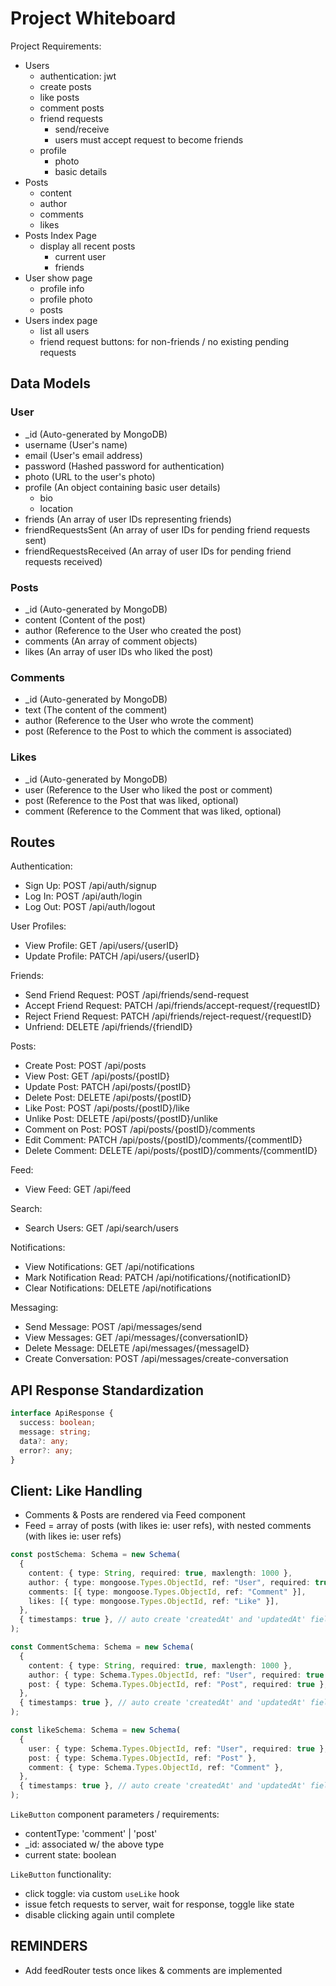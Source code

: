 # Project Whiteboard

Project Requirements:

- Users
  - authentication: jwt
  - create posts
  - like posts
  - comment posts
  - friend requests
    - send/receive
    - users must accept request to become friends
  - profile
    - photo
    - basic details
- Posts
  - content
  - author
  - comments
  - likes
- Posts Index Page
  - display all recent posts
    - current user
    - friends
- User show page
  - profile info
  - profile photo
  - posts
- Users index page
  - list all users
  - friend request buttons: for non-friends / no existing pending requests

## Data Models

### User

- \_id (Auto-generated by MongoDB)
- username (User's name)
- email (User's email address)
- password (Hashed password for authentication)
- photo (URL to the user's photo)
- profile (An object containing basic user details)
  - bio
  - location
- friends (An array of user IDs representing friends)
- friendRequestsSent (An array of user IDs for pending friend requests sent)
- friendRequestsReceived (An array of user IDs for pending friend requests received)

### Posts

- \_id (Auto-generated by MongoDB)
- content (Content of the post)
- author (Reference to the User who created the post)
- comments (An array of comment objects)
- likes (An array of user IDs who liked the post)

### Comments

- \_id (Auto-generated by MongoDB)
- text (The content of the comment)
- author (Reference to the User who wrote the comment)
- post (Reference to the Post to which the comment is associated)

### Likes

- \_id (Auto-generated by MongoDB)
- user (Reference to the User who liked the post or comment)
- post (Reference to the Post that was liked, optional)
- comment (Reference to the Comment that was liked, optional)

## Routes

Authentication:

- Sign Up: POST /api/auth/signup
- Log In: POST /api/auth/login
- Log Out: POST /api/auth/logout

User Profiles:

- View Profile: GET /api/users/{userID}
- Update Profile: PATCH /api/users/{userID}

Friends:

- Send Friend Request: POST /api/friends/send-request
- Accept Friend Request: PATCH /api/friends/accept-request/{requestID}
- Reject Friend Request: PATCH /api/friends/reject-request/{requestID}
- Unfriend: DELETE /api/friends/{friendID}

Posts:

- Create Post: POST /api/posts
- View Post: GET /api/posts/{postID}
- Update Post: PATCH /api/posts/{postID}
- Delete Post: DELETE /api/posts/{postID}
- Like Post: POST /api/posts/{postID}/like
- Unlike Post: DELETE /api/posts/{postID}/unlike
- Comment on Post: POST /api/posts/{postID}/comments
- Edit Comment: PATCH /api/posts/{postID}/comments/{commentID}
- Delete Comment: DELETE /api/posts/{postID}/comments/{commentID}

Feed:

- View Feed: GET /api/feed

Search:

- Search Users: GET /api/search/users

Notifications:

- View Notifications: GET /api/notifications
- Mark Notification Read: PATCH /api/notifications/{notificationID}
- Clear Notifications: DELETE /api/notifications

Messaging:

- Send Message: POST /api/messages/send
- View Messages: GET /api/messages/{conversationID}
- Delete Message: DELETE /api/messages/{messageID}
- Create Conversation: POST /api/messages/create-conversation

## API Response Standardization

```ts
interface ApiResponse {
  success: boolean;
  message: string;
  data?: any;
  error?: any;
}
```

## Client: Like Handling

- Comments & Posts are rendered via Feed component
- Feed = array of posts (with likes ie: user refs), with nested comments (with likes ie: user refs)

```ts
const postSchema: Schema = new Schema(
  {
    content: { type: String, required: true, maxlength: 1000 },
    author: { type: mongoose.Types.ObjectId, ref: "User", required: true },
    comments: [{ type: mongoose.Types.ObjectId, ref: "Comment" }],
    likes: [{ type: mongoose.Types.ObjectId, ref: "Like" }],
  },
  { timestamps: true }, // auto create 'createdAt' and 'updatedAt' fields
);

const CommentSchema: Schema = new Schema(
  {
    content: { type: String, required: true, maxlength: 1000 },
    author: { type: Schema.Types.ObjectId, ref: "User", required: true },
    post: { type: Schema.Types.ObjectId, ref: "Post", required: true },
  },
  { timestamps: true }, // auto create 'createdAt' and 'updatedAt' fields
);

const likeSchema: Schema = new Schema(
  {
    user: { type: Schema.Types.ObjectId, ref: "User", required: true },
    post: { type: Schema.Types.ObjectId, ref: "Post" },
    comment: { type: Schema.Types.ObjectId, ref: "Comment" },
  },
  { timestamps: true }, // auto create 'createdAt' and 'updatedAt' fields
);
```

`LikeButton` component parameters / requirements:

- contentType: 'comment' | 'post'
- \_id: associated w/ the above type
- current state: boolean

`LikeButton` functionality:

- click toggle: via custom `useLike` hook
- issue fetch requests to server, wait for response, toggle like state
- disable clicking again until complete

## REMINDERS

- Add feedRouter tests once likes & comments are implemented
